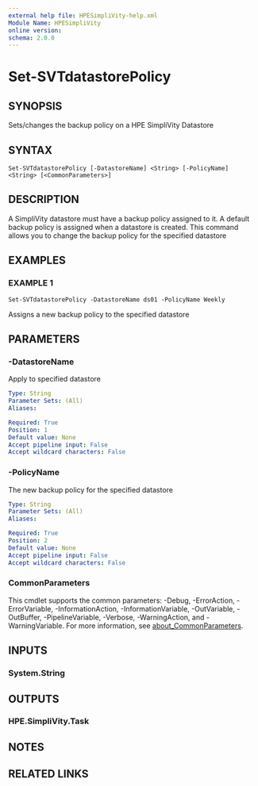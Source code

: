 ```yaml
---
external help file: HPESimpliVity-help.xml
Module Name: HPESimpliVity
online version:
schema: 2.0.0
---
```


# Set-SVTdatastorePolicy

## SYNOPSIS
Sets/changes the backup policy on a HPE SimpliVity Datastore

## SYNTAX

```
Set-SVTdatastorePolicy [-DatastoreName] <String> [-PolicyName] <String> [<CommonParameters>]
```

## DESCRIPTION
A SimpliVity datastore must have a backup policy assigned to it.
A default backup policy
is assigned when a datastore is created.
This command allows you to change the backup
policy for the specified datastore

## EXAMPLES

### EXAMPLE 1
```
Set-SVTdatastorePolicy -DatastoreName ds01 -PolicyName Weekly
```

Assigns a new backup policy to the specified datastore

## PARAMETERS

### -DatastoreName
Apply to specified datastore

```yaml
Type: String
Parameter Sets: (All)
Aliases:

Required: True
Position: 1
Default value: None
Accept pipeline input: False
Accept wildcard characters: False
```

### -PolicyName
The new backup policy for the specified datastore

```yaml
Type: String
Parameter Sets: (All)
Aliases:

Required: True
Position: 2
Default value: None
Accept pipeline input: False
Accept wildcard characters: False
```

### CommonParameters
This cmdlet supports the common parameters: -Debug, -ErrorAction, -ErrorVariable, -InformationAction, -InformationVariable, -OutVariable, -OutBuffer, -PipelineVariable, -Verbose, -WarningAction, and -WarningVariable. For more information, see [about_CommonParameters](http://go.microsoft.com/fwlink/?LinkID=113216).

## INPUTS

### System.String
## OUTPUTS

### HPE.SimpliVity.Task
## NOTES

## RELATED LINKS
